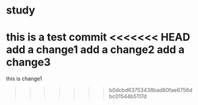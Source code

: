 # study
this is a test commit
<<<<<<< HEAD
add a change1
add a change2 
add a change3
=======

this is change1
>>>>>>> b0dcbd63753438bad80fae6756dbc01544b5117d
